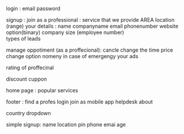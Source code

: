 login : 
    email
    password

signup :
    join as a professional :
        service that we provide 
        AREA location (range)
    your details :
        name
        companyname
        email
        phonenumber
        website option(binary)
        company size (employee number)    
        types of leads

manage oppotiment (as a proffecional):
    cancle 
    change the time 
    price change option 
    nomeny in case of emergengy 
    your ads 

rating of proffecinal

discount cuppon 




home page :
popular services


footer :
find a profes
login
join as 
mobile app
helpdesk
about

country dropdown


simple signup:
name
location
pin 
phone 
emai
age
